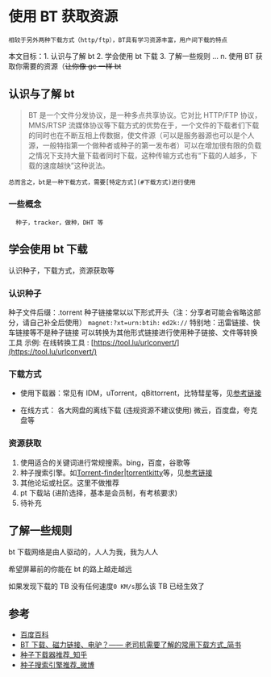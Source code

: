 # 使用 BT 获取资源

    相较于另外两种下载方式（http/ftp），BT具有学习资源丰富，用户间下载的特点

本文目标：1. 认识与了解 bt 2. 学会使用 bt 下载 3. 了解一些规则
...
n. 使用 BT 获取你需要的资源（~~让你像 gc 一样 bt~~

## 认识与了解 bt

> BT 是一个文件分发协议，是一种多点共享协议。它对比 HTTP/FTP 协议，MMS/RTSP 流媒体协议等下载方式的优势在于，一个文件的下载者们下载的同时也在不断互相上传数据，使文件源（可以是服务器源也可以是个人源，一般特指第一个做种者或种子的第一发布者）可以在增加很有限的负载之情况下支持大量下载者同时下载，这种传输方式也有“下载的人越多，下载的速度越快”这种说法。

    总而言之，bt是一种下载方式，需要[特定方式](#下载方式)进行使用

### 一些概念

      种子，tracker，做种，DHT 等





## 学会使用 bt 下载

认识种子，下载方式，资源获取等

### 认识种子

种子文件后缀：.torrent
种子链接常以以下形式开头（注：分享者可能会省略这部分，请自己补全后使用）
`magnet:?xt=urn:btih:`
`ed2k://`
特别地：迅雷链接、快车链接等不是种子链接
可以转换为其他形式链接进行使用种子链接、文件等转换工具
示例:
在线转换工具 : [https://tool.lu/urlconvert/](https://tool.lu/urlconvert/)

### 下载方式

- 使用下载器：常见有 IDM，uTorrent，qBittorrent，比特彗星等，见[参考链接](#参考)

- 在线方式：
  各大网盘的离线下载 (违规资源不建议使用)
  微云，百度盘，夸克盘等

### 资源获取

1. 使用适合的关键词进行常规搜索。bing，百度，谷歌等
2. 种子搜索引擎。如[Torrent-finder](https://www.aiosearch.com)|[torrentkitty](https://www.torrentkitty.tv/search/)等，见[参考链接](#参考)
3. 其他论坛或社区。这里不做推荐
4. pt 下载站 (进阶选择，基本是会员制，有考核要求)
5. 待补充

## 了解一些规则

bt 下载网络是由人驱动的，人人为我，我为人人

希望屏幕前的你能在 bt 的路上越走越远

如果发现下载的 TB 没有任何速度`0 KM/s`那么该 TB 已经生效了

## 参考

- [百度百科](https://baike.baidu.com/item/bt/8274326)
- [BT 下载、磁力链接、电驴？—— 老司机需要了解的常用下载方式\_简书](https://www.jianshu.com/p/72b7a64e5be1)
- [种子下载器推荐\_知乎](https://zhuanlan.zhihu.com/p/263662087)
- [种子搜索引擎推荐\_微博](https://card.weibo.com/article/m/show/id/2309404378747447939659)
